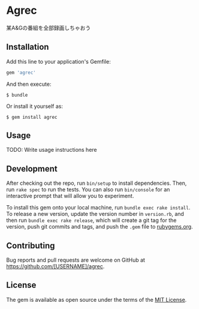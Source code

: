 # Agrec
某A&Gの番組を全部録画しちゃおう

## Installation

Add this line to your application's Gemfile:

```ruby
gem 'agrec'
```

And then execute:

    $ bundle

Or install it yourself as:

    $ gem install agrec

## Usage

TODO: Write usage instructions here

## Development

After checking out the repo, run `bin/setup` to install dependencies. Then, run `rake spec` to run the tests. You can also run `bin/console` for an interactive prompt that will allow you to experiment.

To install this gem onto your local machine, run `bundle exec rake install`. To release a new version, update the version number in `version.rb`, and then run `bundle exec rake release`, which will create a git tag for the version, push git commits and tags, and push the `.gem` file to [rubygems.org](https://rubygems.org).

## Contributing

Bug reports and pull requests are welcome on GitHub at https://github.com/[USERNAME]/agrec.


## License

The gem is available as open source under the terms of the [MIT License](http://opensource.org/licenses/MIT).

